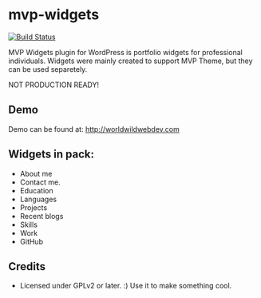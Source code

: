 # mvp-widgets
[![Build Status](https://travis-ci.org/gmarokov/mvp-theme.svg?branch=master)](https://travis-ci.org/gmarokov/mvp-theme)

MVP Widgets plugin for WordPress is portfolio widgets for professional individuals. 
Widgets were mainly created to support MVP Theme, but they can be used separetely. 

NOT PRODUCTION READY!

Demo
---------------
Demo can be found at: http://worldwildwebdev.com

Widgets in pack:
---------------
* About me
* Contact me.
* Education
* Languages
* Projects
* Recent blogs
* Skills
* Work
* GitHub

Credits
---------------
* Licensed under GPLv2 or later. :) Use it to make something cool.


